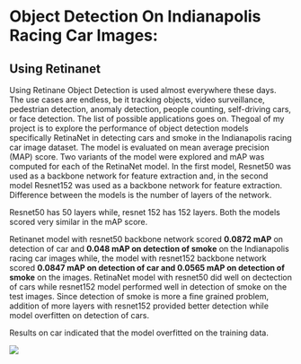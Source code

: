 

# Object Detection On Indianapolis Racing Car Images: 

## Using Retinanet

Using Retinane Object Detection is used almost everywhere these days. The use cases are endless, be it tracking objects, video surveillance, pedestrian detection, anomaly detection, people counting, self-driving cars, or face detection. The list of possible applications goes on. Thegoal of my project is to explore the performance of object detection models specifically RetinaNet in detecting cars and smoke in the Indianapolis racing car image dataset. The model is evaluated on mean average precision (MAP) score. Two variants of the model were explored and mAP was computed for each of the RetinaNet model. In the first model, Resnet50 was used as a backbone network for feature extraction and, in the second model Resnet152  was used as a backbone network for feature extraction. Difference between the models is the number of layers of the network.

Resnet50 has 50 layers while, resnet 152 has 152 layers. Both the models scored very similar in the mAP score.

Retinanet model with resnet50 backbone network scored <b>0.0872 mAP</b> on detection of car and <b>0.048 mAP on detection of smoke</b> on the Indianapolis racing car images while, the model with resnet152 backbone network scored <b>0.0847 mAP on detection of car and 0.0565 mAP on detection of smoke</b> on the images. RetinaNet model with resnet50 did well on dectection of cars while resnet152 model  performed well in detection of smoke on the test images. Since detection of smoke is more a fine grained problem, addition of more layers with resnet152 provided better detection while model overfitten on detection of cars.

Results on car indicated that the model overfitted on the training data. 



 ![](/Users/mchivuku/Desktop/results.png)

 

